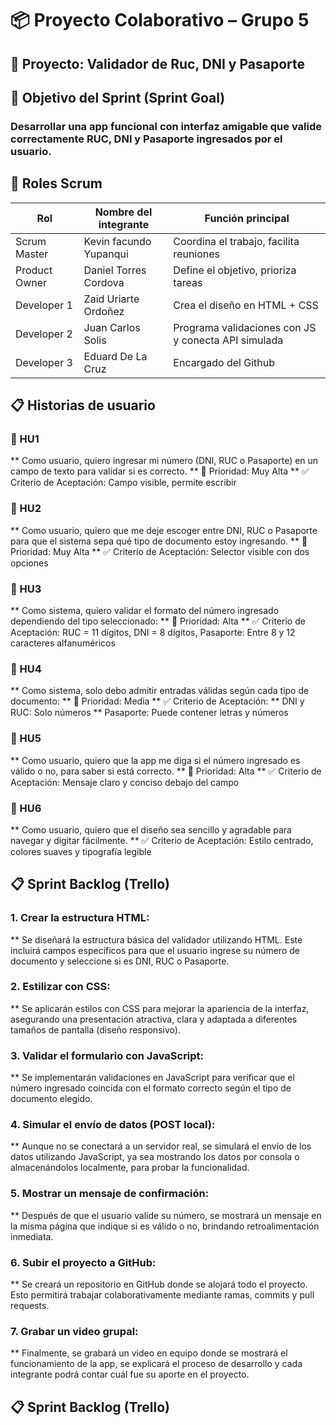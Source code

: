 # 📦 Proyecto Colaborativo – Grupo 5

## 🧪 Proyecto: Validador de Ruc, DNI y Pasaporte

## 🎯 Objetivo del Sprint (Sprint Goal)

### Desarrollar una app funcional con interfaz amigable que valide correctamente RUC, DNI y Pasaporte ingresados por el usuario.

## 👥 Roles Scrum

|  Rol           | Nombre del integrante  | Función principal                                |
|---------------|------------------------|--------------------------------------------------|
| Scrum Master  | Kevin facundo Yupanqui           | Coordina el trabajo, facilita reuniones   |
| Product Owner | Daniel Torres Cordova             | Define el objetivo, prioriza tareas      |
| Developer 1   | Zaid Uriarte Ordoñez      | Crea el diseño en HTML + CSS                     |
| Developer 2   | Juan Carlos Solis       | Programa validaciones con JS y conecta API simulada |
| Developer 3   | Eduard De La Cruz        | Encargado del Github                             |

## 📋 Historias de usuario

### 📌 HU1
** Como usuario, quiero ingresar mi número (DNI, RUC o Pasaporte) en un campo de texto para validar si es correcto.
** 🔺 Prioridad: Muy Alta
** ✅ Criterio de Aceptación: Campo visible, permite escribir

### 📌 HU2
** Como usuario, quiero que me deje escoger entre DNI, RUC o Pasaporte para que el sistema sepa qué tipo de documento estoy ingresando.
** 🔺 Prioridad: Muy Alta
** ✅ Criterio de Aceptación: Selector visible con dos opciones

### 📌 HU3
** Como sistema, quiero validar el formato del número ingresado dependiendo del tipo seleccionado:
** 🔺 Prioridad: Alta
** ✅ Criterio de Aceptación: RUC = 11 dígitos, DNI = 8 dígitos, Pasaporte: Entre 8 y 12 caracteres alfanuméricos

### 📌 HU4
** Como sistema, solo debo admitir entradas válidas según cada tipo de documento:
** 🔺 Prioridad: Media
** ✅ Criterio de Aceptación:
** DNI y RUC: Solo números
** Pasaporte: Puede contener letras y números

### 📌 HU5
** Como usuario, quiero que la app me diga si el número ingresado es válido o no, para saber si está correcto.
** 🔺 Prioridad: Alta
** ✅ Criterio de Aceptación: Mensaje claro y conciso debajo del campo

### 📌 HU6
** Como usuario, quiero que el diseño sea sencillo y agradable para navegar y digitar fácilmente.
** ✅ Criterio de Aceptación: Estilo centrado, colores suaves y tipografía legible

## 📋 Sprint Backlog (Trello)

### 1. Crear la estructura HTML:
** Se diseñará la estructura básica del validador utilizando HTML. Este incluirá campos específicos para que el usuario ingrese su número de documento y seleccione si es DNI, RUC o Pasaporte.

### 2. Estilizar con CSS:
** Se aplicarán estilos con CSS para mejorar la apariencia de la interfaz, asegurando una presentación atractiva, clara y adaptada a diferentes tamaños de pantalla (diseño responsivo).

### 3. Validar el formulario con JavaScript:
** Se implementarán validaciones en JavaScript para verificar que el número ingresado coincida con el formato correcto según el tipo de documento elegido.

### 4. Simular el envío de datos (POST local):
** Aunque no se conectará a un servidor real, se simulará el envío de los datos utilizando JavaScript, ya sea mostrando los datos por consola o almacenándolos localmente, para probar la funcionalidad.

### 5. Mostrar un mensaje de confirmación:
** Después de que el usuario valide su número, se mostrará un mensaje en la misma página que indique si es válido o no, brindando retroalimentación inmediata.

### 6. Subir el proyecto a GitHub:
** Se creará un repositorio en GitHub donde se alojará todo el proyecto. Esto permitirá trabajar colaborativamente mediante ramas, commits y pull requests.

### 7. Grabar un video grupal:
** Finalmente, se grabará un video en equipo donde se mostrará el funcionamiento de la app, se explicará el proceso de desarrollo y cada integrante podrá contar cuál fue su aporte en el proyecto.

## 📋 Sprint Backlog (Trello)

